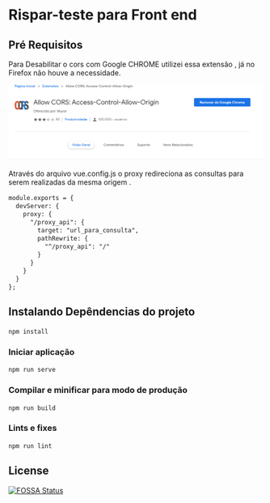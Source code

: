 # Rispar-teste para Front end 

 

## Pré Requisitos

Para Desabilitar o cors com Google CHROME utilizei essa extensão , já no Firefox não houve a necessidade.

![Screenshot](src/assets/allowCors.gif) 

Através do arquivo vue.config.js o proxy redireciona as consultas para serem realizadas da mesma origem .
```
module.exports = {
  devServer: {
    proxy: {
      "/proxy_api": {
        target: "url_para_consulta",
        pathRewrite: {
          "^/proxy_api": "/"
        }
      }
    }
  }
};

```

## Instalando Depêndencias do projeto
```
npm install
```

### Iniciar aplicação
```
npm run serve
```

### Compilar e minificar para modo de produção
```
npm run build
```



### Lints e fixes 
```
npm run lint
```


## License
[![FOSSA Status](https://app.fossa.io/api/projects/git%2Bgithub.com%2FFilhoSergio%2FRispar-Teste-Front-end.svg?type=large)](https://app.fossa.io/projects/git%2Bgithub.com%2FFilhoSergio%2FRispar-Teste-Front-end?ref=badge_large)
